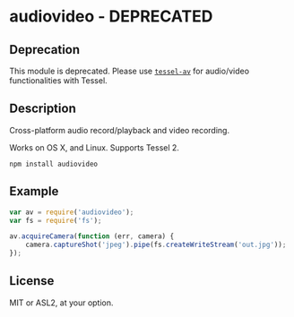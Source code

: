 # audiovideo - DEPRECATED

## Deprecation
This module is deprecated. Please use [`tessel-av`](http://www.github.com/tessel/tessel-av) for audio/video functionalities with Tessel.

## Description

Cross-platform audio record/playback and video recording.

Works on OS X, and Linux. Supports Tessel 2.

```
npm install audiovideo
```

## Example

```js
var av = require('audiovideo');
var fs = require('fs');

av.acquireCamera(function (err, camera) {
	camera.captureShot('jpeg').pipe(fs.createWriteStream('out.jpg'));
});
```

## License

MIT or ASL2, at your option.
